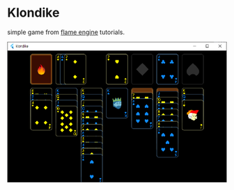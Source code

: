 # Klondike

simple game from [flame engine](https://github.com/flame-engine/flame) tutorials.

![screen.png](screen.png)